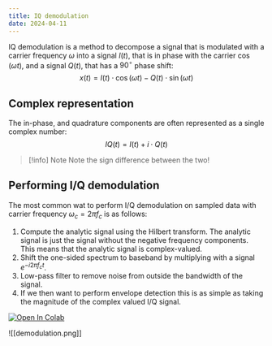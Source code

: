 ```yaml
---
title: IQ demodulation
date: 2024-04-11
---
```

IQ demodulation is a method to decompose a signal that is modulated with a carrier frequency $\omega$ into a signal $I(t)$, that is in phase with the carrier $\cos(\omega t)$, and a signal $Q(t)$, that has a $90^\circ$ phase shift:
$$
x(t)=I(t)\cdot\cos(\omega t) - Q(t)\cdot\sin(\omega t)
\tag{1}
$$
## Complex representation
The in-phase, and quadrature components are often represented as a single complex number:
$$
IQ(t) = I(t) + i\cdot Q(t)
$$

> [!info] Note
> Note the sign difference between the two!

## Performing I/Q demodulation
The most common wat to perform I/Q demodulation on sampled data with carrier frequency $\omega_c=2\pi f_c$ is as follows:
1. Compute the analytic signal using the Hilbert transform. The analytic signal is just the signal without the negative frequency components. This means that the analytic signal is complex-valued.
2. Shift the one-sided spectrum to baseband by multiplying with a signal $e^{-i2\pi f_c t}$.
3. Low-pass filter to remove noise from outside the bandwidth of the signal.
4. If we then want to perform envelope detection this is as simple as taking the magnitude of the complex valued I/Q signal.

[![Open In Colab](https://colab.research.google.com/assets/colab-badge.svg)](https://colab.research.google.com/github/vincentvdschaft/quartz-website/blob/v4/figure-generation/demodulation.ipynb)

![[demodulation.png]]